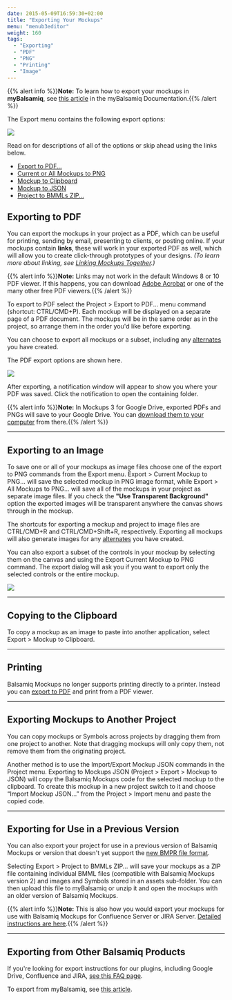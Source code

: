```yaml
---
date: 2015-05-09T16:59:30+02:00
title: "Exporting Your Mockups"
menu: "menub3editor"
weight: 160
tags:
  - "Exporting"
  - "PDF"
  - "PNG"
  - "Printing"
  - "Image"
---
```

{{% alert info %}}**Note:** To learn how to export your mockups in **myBalsamiq**, see [this article](/mybalsamiq/exporting/) in the myBalsamiq Documentation.{{% /alert %}}

The Export menu contains the following export options:

![](//media.balsamiq.com/img/support/docs/m4d/b3/export-menu.png)

Read on for descriptions of all of the options or skip ahead using the links below.

* [Export to PDF...](#exporting-to-pdf)
* [Current or All Mockups to PNG](#exporting-to-an-image)
* [Mockup to Clipboard](#copying-to-the-clipboard)
* [Mockup to JSON](#exporting-mockups-to-another-project)
* [Project to BMMLs ZIP...](#exporting-for-use-in-a-previous-version)

## Exporting to PDF

You can export the mockups in your project as a PDF, which can be useful for printing, sending by email, presenting to clients, or posting online. If your mockups contain **links**, these will work in your exported PDF as well, which will allow you to create click-through prototypes of your designs. _(To learn more about linking, see [Linking Mockups Together](../linking/).)_

{{% alert info %}}**Note:** Links may not work in the default Windows 8 or 10 PDF viewer. If this happens, you can download [Adobe Acrobat](//acrobat.adobe.com/us/en/products/pdf-reader.html) or one of the many other free PDF viewers.{{% /alert %}}

To export to PDF select the Project > Export to PDF... menu command (shortcut: CTRL/CMD+P). Each mockup will be displayed on a separate page of a PDF document. The mockups will be in the same order as in the project, so arrange them in the order you'd like before exporting.

You can choose to export all mockups or a subset, including any [alternates](../alternates/) you have created.

The PDF export options are shown here.

![](//media.balsamiq.com/img/support/docs/m4d/b3/export-options.png)

After exporting, a notification window will appear to show you where your PDF was saved. Click the notification to open the containing folder.

{{% alert info %}}**Note:** In Mockups 3 for Google Drive, exported PDFs and PNGs will save to your Google Drive. You can [download them to your computer](https://support.google.com/docs/answer/2423534?co=GENIE.Platform%3DDesktop&hl=en) from there.{{% /alert %}}

* * *

## Exporting to an Image

To save one or all of your mockups as image files choose one of the export to PNG commands from the Export menu. Export > Current Mockup to PNG... will save the selected mockup in PNG image format, while Export > All Mockups to PNG... will save all of the mockups in your project as separate image files. If you check the **"Use Transparent Background"** option the exported images will be transparent anywhere the canvas shows through in the mockup.

The shortcuts for exporting a mockup and project to image files are CTRL/CMD+R and CTRL/CMD+Shift+R, respectively. Exporting all mockups will also generate images for any [alternates](../alternates/) you have created.

You can also export a subset of the controls in your mockup by selecting them on the canvas and using the Export Current Mockup to PNG command. The export dialog will ask you if you want to export only the selected controls or the entire mockup.

![](//media.balsamiq.com/img/support/docs/m4d/b3/export-selected.png)

* * *

## Copying to the Clipboard

To copy a mockup as an image to paste into another application, select Export > Mockup to Clipboard.


* * *

## Printing

Balsamiq Mockups no longer supports printing directly to a printer. Instead you can [export to PDF](#exporting-to-pdf) and print from a PDF viewer.

* * *

## Exporting Mockups to Another Project

You can copy mockups or Symbols across projects by dragging them from one project to another. Note that dragging mockups will only copy them, not remove them from the originating project.

Another method is to use the Import/Export Mockup JSON commands in the Project menu. Exporting to Mockups JSON (Project > Export > Mockup to JSON) will copy the Balsamiq Mockups code for the selected mockup to the clipboard. To create this mockup in a new project switch to it and choose “Import Mockup JSON…” from the Project > Import menu and paste the copied code.

* * *

## Exporting for Use in a Previous Version

You can also export your project for use in a previous version of Balsamiq Mockups or version that doesn't yet support the [new BMPR file format](../intro/#projects).

Selecting Export > Project to BMMLs ZIP... will save your mockups as a ZIP file containing individual BMML files (compatible with Balsamiq Mockups version 2) and images and Symbols stored in an assets sub-folder. You can then upload this file to myBalsamiq or unzip it and open the mockups with an older version of Balsamiq Mockups.

{{% alert info %}}**Note:** This is also how you would export your mockups for use with Balsamiq Mockups for Confluence Server or JIRA Server. [Detailed instructions are here](https://support.balsamiq.com/plugins/importtoatlassian/).{{% /alert %}}

* * *

## Exporting from Other Balsamiq Products

If you're looking for export instructions for our plugins, including Google Drive, Confluence and JIRA, [see this FAQ page](https://support.balsamiq.com/plugins/importtoatlassian/).

To export from myBalsamiq, see [this article](/mybalsamiq/sharing/).
